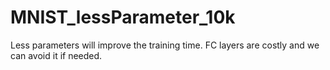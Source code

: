 # MNIST_lessParameter_10k
Less parameters will improve the training time.  FC layers are costly and we can avoid it if needed.
